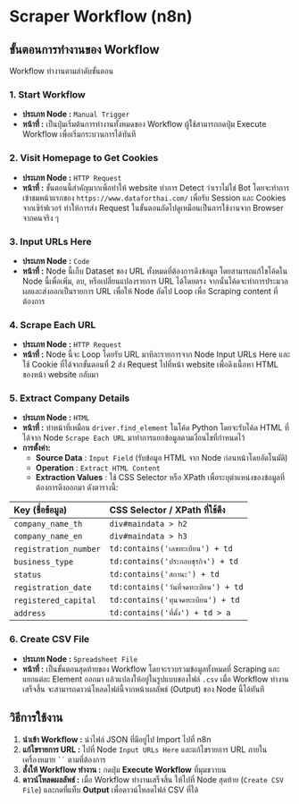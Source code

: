 # Scraper Workflow (n8n)

## ขั้นตอนการทำงานของ Workflow

Workflow ทำงานตามลำดับขั้นตอน

### 1. **Start Workflow**
*   **ประเภท Node :** `Manual Trigger`
*   **หน้าที่ :** เป็นปุ่มเริ่มต้นการทำงานทั้งหมดของ Workflow ผู้ใช้สามารถกดปุ่ม Execute Workflow เพื่อเริ่มกระบวนการได้ทันที

### 2. **Visit Homepage to Get Cookies**
*   **ประเภท Node :** `HTTP Request`
*   **หน้าที่ :** ขั้นตอนนี้สำคัญมากเพิ้อทำให้ website ทำการ Detect ว่าเราไม่ใช่ Bot โดยจะทำการเข้าชมหน้าแรกของ `https://www.dataforthai.com/` เพื่อรับ Session และ Cookies จากเซิร์ฟเวอร์ ทำให้การส่ง Request ในขั้นตอนถัดไปดูเหมือนเป็นการใช้งานจาก Browser จากคนจริง ๆ

### 3. **Input URLs Here**
*   **ประเภท Node :** `Code`
*   **หน้าที่ :** Node นี้เก็บ Dataset ของ URL ทั้งหมดที่ต้องการดึงข้อมูล โดยสามารถแก้ไขโค้ดใน Node นี้เพื่อเพิ่ม, ลบ, หรือเปลี่ยนแปลงรายการ URL ได้โดยตรง จากนั้นโค้ดจะทำการประมวลผลและส่งออกเป็นรายการ URL เพื่อให้ Node ถัดไป Loop เพื่อ Scraping content ที่ต้องการ

### 4. **Scrape Each URL**
*   **ประเภท Node :** `HTTP Request`
*   **หน้าที่ :** Node นี้จะ Loop โดยรับ URL มาทีละรายการจาก Node Input URLs Here และใช้ Cookie ที่ได้จากขั้นตอนที่ 2 ส่ง Request ไปที่หน้า website เพื่อดึงเนื้อหา HTML ของหน้า website กลับมา

### 5. **Extract Company Details**
*   **ประเภท Node :** `HTML`
*   **หน้าที่ :** ทำหน้าที่เหมือน `driver.find_element` ในโค้ด Python โดยจะรับโค้ด HTML ที่ได้จาก Node `Scrape Each URL` มาทำการแยกข้อมูลตามเงื่อนไขที่กำหนดไว้
*   **การตั้งค่า:**
    *   **Source Data** : `Input Field` (รับข้อมูล HTML จาก Node ก่อนหน้าโดยอัตโนมัติ)
    *   **Operation** : `Extract HTML Content`
    *   **Extraction Values** : ใช้ CSS Selector หรือ XPath เพื่อระบุตำแหน่งของข้อมูลที่ต้องการดึงออกมา ดังตารางนี้:

| Key (ชื่อข้อมูล) | CSS Selector / XPath ที่ใช้ดึง |
| :--- | :--- |
| `company_name_th` | `div#maindata > h2` |
| `company_name_en` | `div#maindata > h3` |
| `registration_number`| `td:contains('เลขทะเบียน') + td` |
| `business_type` | `td:contains('ประกอบธุรกิจ') + td` |
| `status` | `td:contains('สถานะ') + td` |
| `registration_date` | `td:contains('วันที่จดทะเบียน') + td` |
| `registered_capital`| `td:contains('ทุนจดทะเบียน') + td` |
| `address` | `td:contains('ที่ตั้ง') + td > a` |

### 6. **Create CSV File**
*   **ประเภท Node :** `Spreadsheet File`
*   **หน้าที่ :** เป็นขั้นตอนสุดท้ายของ Workflow โดยจะรวบรวมข้อมูลทั้งหมดที่ Scraping และแยกแต่ละ Element ออกมา แล้วแปลงให้อยู่ในรูปแบบของไฟล์ `.csv` เมื่อ Workflow ทำงานเสร็จสิ้น จะสามารถดาวน์โหลดไฟล์นี้จากหน้าผลลัพธ์ (Output) ของ Node นี้ได้ทันที

## วิธีการใช้งาน

1.  **นำเข้า Workflow :** นำไฟล์ JSON ที่มีอยู่ไป Import ไปที่ n8n
2.  **แก้ไขรายการ URL :** ไปที่ Node `Input URLs Here` และแก้ไขรายการ URL ภายในเครื่องหมาย ``` `` ``` ตามที่ต้องการ
3.  **สั่งให้ Workflow ทำงาน :** กดปุ่ม **Execute Workflow** ที่มุมขวาบน
4.  **ดาวน์โหลดผลลัพธ์ :** เมื่อ Workflow ทำงานเสร็จสิ้น ให้ไปที่ Node สุดท้าย (`Create CSV File`) และกดที่แท็บ **Output** เพื่อดาวน์โหลดไฟล์ CSV ที่ได้